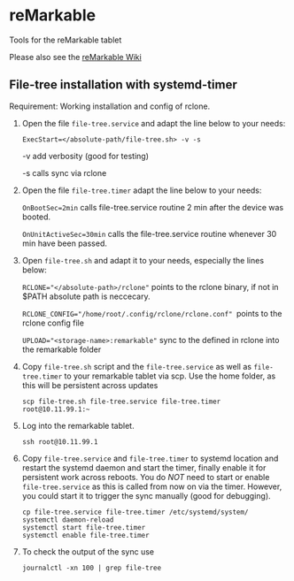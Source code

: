 # reMarkable
Tools for the reMarkable tablet

Please also see the [reMarkable Wiki](http://www.remarkablewiki.com/)

## File-tree installation with systemd-timer
Requirement:
Working installation and config of rclone.

1. Open the file ``file-tree.service`` and adapt the line below to your needs:

   ``ExecStart=</absolute-path/file-tree.sh> -v -s`` 
   
   -v add verbosity (good for testing)
   
   -s calls sync via rclone

2. Open the file ``file-tree.timer`` adapt the line below to your needs:
   
   ``OnBootSec=2min`` calls file-tree.service routine 2 min after the device was booted.

   ``OnUnitActiveSec=30min`` calls the file-tree.service routine whenever 30 min have been passed.

3. Open ``file-tree.sh`` and adapt it to your needs, especially the lines below:
   
   ``RCLONE="</absolute-path>/rclone"`` points to the rclone binary, if not in $PATH absolute path is neccecary.

   ``RCLONE_CONFIG="/home/root/.config/rclone/rclone.conf" ``points to the rclone config file

   ``UPLOAD="<storage-name>:remarkable"`` sync to the <storage-name> defined in rclone into the remarkable folder 

4. Copy ``file-tree.sh`` script and the ``file-tree.service`` as  well as ``file-tree.timer`` to your remarkable tablet via scp. Use the home folder, as this will be persistent across updates 
   ```
   scp file-tree.sh file-tree.service file-tree.timer root@10.11.99.1:~
   ```
5. Log into the remarkable tablet.
   ```
   ssh root@10.11.99.1
   ```
6. Copy ``file-tree.service`` and ``file-tree.timer`` to systemd location and restart the systemd daemon and start the timer, finally enable it for persistent work across reboots. You do *NOT* need to start or enable ``file-tree.service`` as this is called from now on via the timer. However, you could start it to trigger the sync manually (good for debugging).
   ```
   cp file-tree.service file-tree.timer /etc/systemd/system/
   systemctl daemon-reload
   systemctl start file-tree.timer
   systemctl enable file-tree.timer
   ```
7. To check the output of the sync use 
   ```
   journalctl -xn 100 | grep file-tree 
   ```
